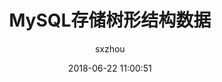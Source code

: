 ---
layout: post
title:  "MySQL存储树形结构数据"
date:   2018-06-22 11:00:51
categories: reading
tags: mysql
author: "sxzhou"
---